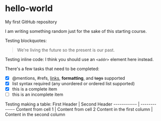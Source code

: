 # hello-world
My first GitHub repository

I am writing something random just for the sake of this starting course.

Testing blockquotes:

> We're living the future so
> the present is our past.

Testing inline code:
I think you should use an
`<addr>` element here instead.

There's a few tasks that need to be completed:
- [x] @mentions, #refs, [links](), **formatting**, and <del>tags</del> supported
- [x] list syntax required (any unordered or ordered list supported)
- [x] this is a complete item
- [ ] this is an incomplete item

Testing making a table:
First Header | Second Header
------------ | -------------
Content from cell 1 | Content from cell 2
Content in the first column | Content in the second column
